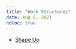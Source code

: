 ```yaml
---
title: "Work Structures"
date: Aug 6, 2021
notoc: true
---
```


- [Shape Up](notes/skills/hr/shape-up.md)